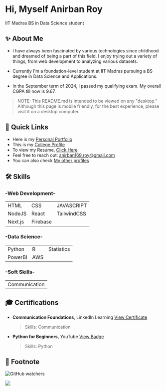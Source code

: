 # Hi, Myself Anirban Roy
IIT Madras BS in Data Science student

## ✨ About Me
- I have always been fascinated by various technologies since childhood and dreamed of being a part of this field. I enjoy trying out a variety of things, from web development to analyzing various datasets.

- Currently I'm a foundation-level student at IIT Madras pursuing a BS degree in Data Science and Applications. 

- In the September term of 2024, I passed my qualifying exam. My overall CGPA till now is 9.67.

> NOTE: This README.md is intended to be viewed on any "desktop." Although this page is mobile friendly, for the best experience, please visit it on a desktop computer.

## 🚀 Quick Links
- Here is my [Personal Portfolio](https://anirbanroy169.github.io/Portfolio/)
- This is my [College Profile](https://study.iitm.ac.in/ds/)
- To view my Resume, [Click Here](https://youtube.com)
- Feel free to reach out: anirban169.roy@gmail.com
- You can also check [My other profiles](https://linktr.ee/ar.tech)

## 🛠 Skills
### -Web Development-
|         |          |             |
| :------ | :------- | :---------  |
| HTML    | CSS      | JAVASCRIPT  |
| NodeJS  | React    | TailwindCSS |
| Next.js | Firebase |             |

### -Data Science-
|         |     |            |
| :------ | :-- | :--------- |
| Python  | R   | Statistics |
| PowerBI | AWS |            |

### -Soft Skills-
|               |
| :------------ |
| Communication |

## 🎓 Certifications
- **Communication Foundations**, LinkedIn Learning [View Certificate](https://www.linkedin.com/learning/certificates/f03187463aa3c8933da27f9b0b20e4958f42f72fc0e5ae7b33aea63e6af9f292)
  > Skills: Communication
- **Python for Beginners**, YouTube [View Badge](https://www.youtube.com/)
  > Skills: Python

## 🍁 Footnote
![GitHub watchers](https://img.shields.io/github/watchers/AnirbanRoy169/AnirbanRoy169?style=for-the-badge&label=Visitors)

![](https://komarev.com/ghpvc/?username=AnirbanRoy169&style=for-the-badge&label=VISITORS)
